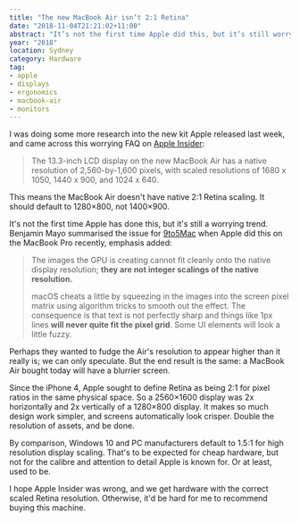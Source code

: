 ```yaml
---
title: "The new MacBook Air isn’t 2:1 Retina"
date: "2018-11-04T21:21:02+11:00"
abstract: "It’s not the first time Apple did this, but it’s still worrying."
year: "2018"
location: Sydney
category: Hardware
tag:
- apple
- displays
- ergonomics
- macbook-air
- monitors
---
```

I was doing some more research into the new kit Apple released last week, and came across this worrying FAQ on [Apple Insider]\:

> The 13.3-inch LCD display on the new MacBook Air has a native resolution of 2,560-by-1,600 pixels, with scaled resolutions of 1680 x 1050, 1440 x 900, and 1024 x 640.

This means the MacBook Air doesn't have native 2:1 Retina scaling. It should default to 1280×800, not 1400×900.

It's not the first time Apple has done this, but it's still a worrying trend. Benjamin Mayo summarised the issue for [9to5Mac] when Apple did this on the MacBook Pro recently, emphasis added:

> The images the GPU is creating cannot fit cleanly onto the native display resolution; **they are not integer scalings of the native resolution.**
> 
> macOS cheats a little by squeezing in the images into the screen pixel matrix using algorithm tricks to smooth out the effect. The consequence is that text is not perfectly sharp and things like 1px lines **will never quite fit the pixel grid**. Some UI elements will look a little fuzzy. 

Perhaps they wanted to fudge the Air's resolution to appear higher than it really is; we can only speculate. But the end result is the same: a MacBook Air bought today will have a blurrier screen.

Since the iPhone 4, Apple sought to define Retina as being 2:1 for pixel ratios in the same physical space. So a 2560×1600 display was 2x horizontally and 2x vertically of a 1280×800 display. It makes so much design work simpler, and screens automatically look crisper. Double the resolution of assets, and be done. 

By comparison, Windows 10 and PC manufacturers default to 1.5:1 for high resolution display scaling. That's to be expected for cheap hardware, but not for the calibre and attention to detail Apple is known for. Or at least, used to be.

I hope Apple Insider was wrong, and we get hardware with the correct scaled Retina resolution. Otherwise, it'd be hard for me to recommend buying this machine.

[Apple Insider]: http://appleinsider.com/articles/18/11/01/frequently-asked-questions-about-the-2018-macbook-air "Frequently asked questions about the 2018 MacBook Air"
[9to5Mac]: https://9to5mac.com/2016/12/02/15-inch-macbook-pro-screen-resolution-blurry/

